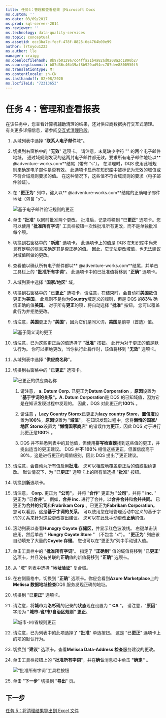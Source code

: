 ```yaml
---
title: 任务4：管理和查看结果 |Microsoft Docs
ms.custom: ''
ms.date: 03/09/2017
ms.prod: sql-server-2014
ms.reviewer: ''
ms.technology: data-quality-services
ms.topic: conceptual
ms.assetid: ecc3ba7e-fecf-478f-8825-6e4764b00e99
author: lrtoyou1223
ms.author: lle
manager: craigg
ms.openlocfilehash: 8b97b0129a7cc4ffa21b4a82ad0208a2c1890b27
ms.sourcegitcommit: b87d36c46b39af8b929ad94ec707dee8800950f5
ms.translationtype: MT
ms.contentlocale: zh-CN
ms.lasthandoff: 02/08/2020
ms.locfileid: "72313653"
---
```

# <a name="task-4-manaing-and-viewing-results"></a>任务 4：管理和查看报表
  在该任务中，您查看计算机辅助清理的结果，还对供应商数据执行交互式清理。 有关更多详细信息，请参阅[交互式清理阶段](https://msdn.microsoft.com/library/hh213061.aspx#Interactive)。  
  
1.  从域列表中选择 "**联系人电子邮件**域"。  
  
2.  切换到右窗格中的 "**无效**" 选项卡。 请注意，末尾缺少字符 "" 的两个电子邮件地址。 通过域规则发现的这两封电子邮件都无效，要求所有电子邮件地址以** \@adventure-works.com**结尾（带有 "s"）。 在清理时，DQS 使用此域规则来确定电子邮件是否有效。 此选项卡显示在知识库中被标记为无效的域值或不符合域规则要求的值。 在这种情况下，这些值不符合域规则的要求（电子邮件验证）。  
  
3.  在 "**更正为**" 列中，键入以** \@adventure-works.com**结尾的正确电子邮件地址（包含 "s"）。  
  
     ![基于电子邮件验证规则的更正](../../2014/tutorials/media/et-managingandviewingresults-01.jpg "基于电子邮件验证规则的更正")  
  
4.  单击 "**批准**" 以同时批准两个更改。 批准后，记录将移到 "已**更正**" 选项卡。您可以使用 "**批准所有字词**" 工具栏按钮一次性批准所有更改，而不是单独批准每个项。  
  
5.  切换到右窗格中的 "**新建**" 选项卡。 此选项卡上的值是 DQS 在知识库中尚未具有足够的信息来确定其是否正确的值。 因此，它无法更改域值，也无法建议对域值所做的更改。  
  
6.  查看值以确认所有电子邮件都以** \@adventure-works.com**结尾，并单击工具栏上的 "**批准所有字词**"。 此选项卡中的已批准值将移到 "**正确**" 选项卡。  
  
7.  从域列表中选择 "**国家/地区**" 域。  
  
8.  切换到右窗格中的 "已**更正**" 选项卡，请注意，在结束时，会自动将**美国**数值更正为**美国**。 此规则不是你为**Country**域定义的规则，但是 DQS 的**83%** 确信正确的值**美国**。 对于所有**更正**的项，将自动选择 "**批准**" 按钮。 您可以覆盖此行为并拒绝更改。  
  
9. 请注意，**美国**更正为 "**美国**"，因为它们是同义词，**美国**是前导（首选）值。  
  
     ![基于同义词的更正](../../2014/tutorials/media/et-managingandviewingresults-02.jpg "基于同义词的更正")  
  
10. 请注意，已为这些更正后的值选择了 "**批准**" 按钮。 此行为对于更正的值是默认行为。 你可以拒绝更改，当你执行此操作时，该值将移到 "**无效**" 选项卡。  
  
11. 从域列表中选择 "**供应商名称**"。  
  
12. 切换到右窗格中的 "已**更正**" 选项卡。  
  
     ![已更正的供应商名称](../../2014/tutorials/media/et-managingandviewingresults-03.jpg "已更正的供应商名称")  
  
    1.  请注意， **a. Datum Corp.** 已更正为**Datum Corporation** ，**原因**设置为 "**基于字词的关系"。A. Datum Corporation**是 DQS 的已知域值，因为它是在知识发现过程中发现的。 因此，DQS 对此更正的**100%** 。  
  
    2.  请注意 **，Lazy Country Storex**已更正为**lazy country Store**，**置信度**设置为**100%**，**原因**设置为 "**域值**"。 在知识发现过程中，您将**懒惰的国家/地区 Storex**设置为 "**懒惰国家商店**" 的错误作为**更正**，因此 DQS 对于进行此更正是**100%** 。  
  
    3.  DQS 并不熟悉列表中的其他值，但使用**拼写检查器**找到这些值的更正，并提出适当的更正建议。 DQS 并**不 100%** 相信这些更正，但置信度高于80%，这是进行更正的阈值级别，因此 DQS 提出了更正建议。  
  
13. 请注意，会自动为所有值启用**批准**。 您可以相应地覆盖更正后的值或拒绝更改。 默认情况下，为 "已**更正**" 选项卡上的所有值选择 "**批准**" 按钮。  
  
14. 切换到**新**选项卡。  
  
15. 请注意， **Corp.** 更正为 **"公司"，** 并将 "**合作**" 更正为 "**公司**"，并将 " **inc.** " 更正为 "已**合并**"。 例如，**合并 inc.** 进行了合并，以**合并合并**和**合并共同。** 已更正为**合并的公司**和**Frabrikam Corp** 。已更正为**Fabrikam Corporation**。  您可以看到，这是**基于字词的关系**。 可以使用您在域管理活动中定义的基于字词的关系来针对这些更改提出建议。 您可以在此处手动更改**正确**的值。  
  
16. 滚动列表以查看**Hunxgry Coyote 存储区**，并显示红色波浪线。 右键单击该应用，然后单击 " **Hungry Coyote Store** " （不包含 "x"）。 "**更正为**" 列应该自动填充了大量的**Coyote 存储**。 您也可以在“更正为”列中手动键入值。  
  
17. 单击工具栏中的 "**批准所有字词**"。 指定了 "**正确到**" 值的域值将移到 "已**更正**" 选项卡，并且没有关联的**正确**值的新值将移到 "**正确**" 选项卡。  
  
18. 从 "域" 列表中选择 "**地址验证**" 复合域。  
  
19. 在右侧窗格中，切换到 "**正确**" 选项卡。你应会看到**Azure Marketplace**上的**Melissa 数据地址检查**DQS 服务发现正确的地址。  
  
20. 切换到 "已**更正**" 选项卡。  
  
21. 请注意，将**城市**为**洛杉矶**的记录的**状态**现在设置为 " **CA** "。 请注意，"**原因**" 字段为 **"城市-省/市/自治区规则" 更正**。  
  
     ![城市-州/省规则更正](../../2014/tutorials/media/et-managingandviewingresults-04.jpg "城市-州/省规则更正")  
  
22. 请注意，已为列表中的此项选择了 "**批准**" 单选按钮。 这是 "已**更正**" 选项卡上的项的默认行为。  
  
23. 切换到 "**建议**" 选项卡。查看**Melissa Data-Address 检查**服务建议的更改。  
  
24. 单击工具栏按钮上的 "**批准所有字词**"，并在**确认**消息框中单击 **"确定"** 。  
  
     ![“批准所有字词”工具栏按钮](../../2014/tutorials/media/et-managingandviewingresults-05.jpg "“批准所有字词”工具栏按钮")  
  
25. 单击 "**下一步**" 切换到 "**导出**" 页。  
  
## <a name="next-step"></a>下一步  
 [任务 5：将清理结果导出到 Excel 文件](../../2014/tutorials/task-5-exporting-cleansing-results-to-an-excel-file.md)  
  
  

